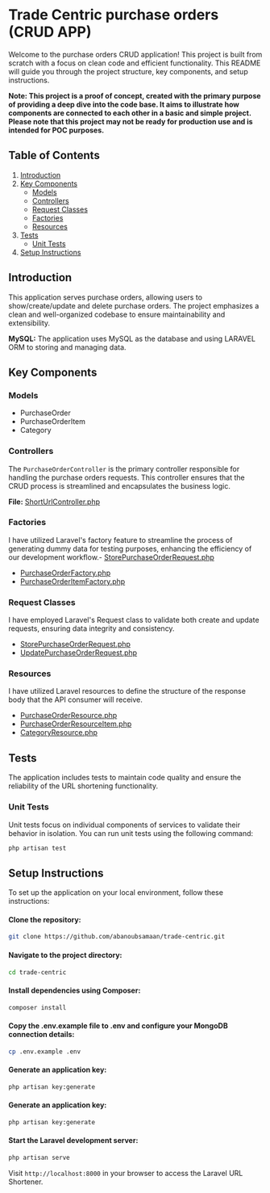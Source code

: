 # Trade Centric purchase orders (CRUD APP)

Welcome to the purchase orders CRUD application! This project is built from scratch with a focus on clean code and efficient functionality. This README will guide you through the project structure, key components, and setup instructions.

**Note: This project is a proof of concept, created with the primary purpose of providing a deep dive into the code base. It aims to illustrate how components are connected to each other in a basic and simple project. Please note that this project may not be ready for production use and is intended for POC purposes.**


## Table of Contents
1. [Introduction](#introduction)
2. [Key Components](#key-components)
    - [Models](#Models)
    - [Controllers](#PurchaseOrderController)
    - [Request Classes](#Request-Classes)
    - [Factories](#factories)
    - [Resources](#Resources)
3. [Tests](#tests)
    - [Unit Tests](#unit-tests)
4. [Setup Instructions](#setup-instructions)
## Introduction

This application serves purchase orders, allowing users to show/create/update and delete purchase orders. The project emphasizes a clean and well-organized codebase to ensure maintainability and extensibility.

**MySQL:** The application uses MySQL as the database and using LARAVEL ORM to storing and managing data.


## Key Components

### Models
- PurchaseOrder
- PurchaseOrderItem
- Category

### Controllers
The `PurchaseOrderController` is the primary controller responsible for handling the purchase orders requests. This controller ensures that the CRUD process is streamlined and encapsulates the business logic.

**File:** [ShortUrlController.php](app/Http/Controllers/Api/PurchaseOrderController.php)


### Factories
I have utilized Laravel's factory feature to streamline the process of generating dummy data for testing purposes, enhancing the efficiency of our development workflow.- [StorePurchaseOrderRequest.php](app/Http/Requests/Api/StorePurchaseOrderRequest.php)
- [PurchaseOrderFactory.php](database/factories/PurchaseOrderFactory.php)
- [PurchaseOrderItemFactory.php](database/factories/PurchaseOrderItemFactory.php)

### Request Classes
I have employed Laravel's Request class to validate both create and update requests, ensuring data integrity and consistency.
- [StorePurchaseOrderRequest.php](app/Http/Requests/Api/StorePurchaseOrderRequest.php)
- [UpdatePurchaseOrderRequest.php](app/Http/Requests/Api/UpdatePurchaseOrderRequest.php)

### Resources
I have utilized Laravel resources to define the structure of the response body that the API consumer will receive.
- [PurchaseOrderResource.php](app/Http/Resources/Api/PurchaseOrderResource.php)
- [PurchaseOrderResourceItem.php](app/Http/Resources/Api/PurchaseOrderItemResource.php)
- [CategoryResource.php](app/Http/Resources/Api/CategoryResource.php)


## Tests

The application includes tests to maintain code quality and ensure the reliability of the URL shortening functionality.

### Unit Tests

Unit tests focus on individual components of services to validate their behavior in isolation. You can run unit tests using the following command:

```bash
php artisan test
````

## Setup Instructions

To set up the application on your local environment, follow these instructions:

#### Clone the repository:

```bash
git clone https://github.com/abanoubsamaan/trade-centric.git
````
#### Navigate to the project directory:

```bash
cd trade-centric
````

#### Install dependencies using Composer:

```bash
composer install
````

#### Copy the .env.example file to .env and configure your MongoDB connection details:
```bash
cp .env.example .env
````

#### Generate an application key:
```bash
php artisan key:generate
````
#### Generate an application key:
```bash
php artisan key:generate
````
#### Start the Laravel development server:
```bash
php artisan serve
````
Visit `http://localhost:8000` in your browser to access the Laravel URL Shortener.

